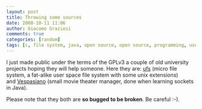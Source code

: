 ```yaml
---
layout: post
title: Throwing some sources
date: 2008-10-11 11:06
author: Giacomo Graziosi
comments: true
categories: [random]
tags: [c, file system, java, open source, open source, programming, user space]
---
```

I just made public under the terms of the GPLv3 a couple of old university projects hoping they will help someone. Here they are: <a href="http://www.assembla.com/wiki/show/ufs" target="_blank">ufs</a> (micro file system, a fat-alike user space file system with some unix extensions) and <a href="http://www.assembla.com/wiki/show/vespasiano" target="_blank">Vespasiano</a> (small movie theater manager, done when learning sockets in Java).

Please note that they both are <strong>so bugged to be broken</strong>. Be careful :-).

